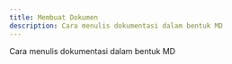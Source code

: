 ```yaml
---
title: Membuat Dokumen
description: Cara menulis dokumentasi dalam bentuk MD
---
```


Cara menulis dokumentasi dalam bentuk MD

